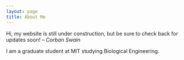 ```yaml
---
layout: page
title: About Me
---
```


<p class="message"> 
  Hi, my website is still under construction, but be
  sure to check back for updates soon!
  <em>&ndash; Corban Swain</em>
</p>

I am a graduate student at MIT studying Biological Engineering.

